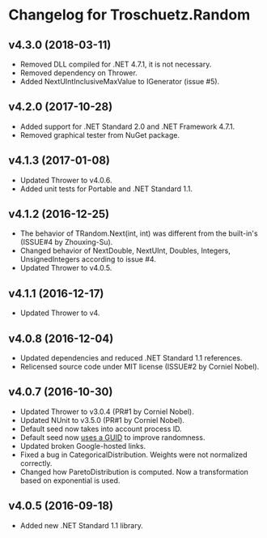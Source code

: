 # Changelog for Troschuetz.Random #

## v4.3.0 (2018-03-11)

* Removed DLL compiled for .NET 4.7.1, it is not necessary.
* Removed dependency on Thrower.
* Added NextUIntInclusiveMaxValue to IGenerator (issue #5).

## v4.2.0 (2017-10-28)

* Added support for .NET Standard 2.0 and .NET Framework 4.7.1.
* Removed graphical tester from NuGet package.

## v4.1.3 (2017-01-08)

* Updated Thrower to v4.0.6.
* Added unit tests for Portable and .NET Standard 1.1.

## v4.1.2 (2016-12-25)

* The behavior of TRandom.Next(int, int) was different from the built-in's (ISSUE#4 by Zhouxing-Su).
* Changed behavior of NextDouble, NextUInt, Doubles, Integers, UnsignedIntegers according to issue #4.
* Updated Thrower to v4.0.5.

## v4.1.1 (2016-12-17)

* Updated Thrower to v4.

## v4.0.8 (2016-12-04)

* Updated dependencies and reduced .NET Standard 1.1 references.
* Relicensed source code under MIT license (ISSUE#2 by Corniel Nobel).

## v4.0.7 (2016-10-30)

* Updated Thrower to v3.0.4 (PR#1 by Corniel Nobel).
* Updated NUnit to v3.5.0 (PR#1 by Corniel Nobel).
* Default seed now takes into account process ID.
* Default seed now [uses a GUID](http://stackoverflow.com/a/18267477/1880086) to improve randomness.
* Updated broken Google-hosted links.
* Fixed a bug in CategoricalDistribution. Weights were not normalized correctly.
* Changed how ParetoDistribution is computed. Now a transformation based on exponential is used.

## v4.0.5 (2016-09-18)

* Added new .NET Standard 1.1 library.
